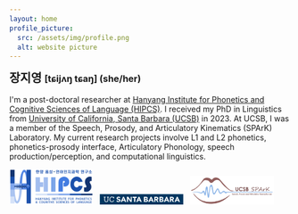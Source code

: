 ```yaml
---
layout: home
profile_picture:
  src: /assets/img/profile.png
  alt: website picture
---
```


<h2 style="display:inline;">장지영 </h2><h3 style="display:inline;">[tɕijʌ<b>ŋ</b> tɕa<b>ŋ</b>] (she/her)</h3>

<h6 style="font-size:1px"><br></h6>

<p>
  I'm a post-doctoral researcher at <a href="https://site.hanyang.ac.kr/web/tcho/phonetics-lab">Hanyang Institute for Phonetics and Cognitive Sciences of Language (HIPCS)</a>. I received my PhD in Linguistics from <a href="https://www.linguistics.ucsb.edu">University of California, Santa Barbara (UCSB)</a> in 2023. At UCSB, I was a member of the <a huf="https://www.ucsb-spark.com/">Speech, Prosody, and Articulatory Kinematics (SPArK) Laboratory</a>. My current research projects involve L1 and L2 phonetics, phonetics-prosody interface, Articulatory Phonology, speech production/perception, and computational linguistics.
</p>

<p></p>

<img src="/assets/img/HIPCS-logo.png" alt="HIPCS-logo" width="150"> &nbsp; <img src="/assets/img/UCSB-logo.png" alt="UCSB-logo" width="150"> &nbsp; <img src="/assets/img/SPArK-Logo.png" alt="SPArK-logo" width="150">
